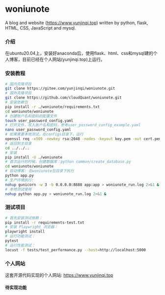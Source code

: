 # woniunote
A blog and website (https://www.yunjinqi.top) written by python, flask, HTML, CSS, JavaScript and mysql.

### 介绍
在ubuntu20.04上，安装好anaconda后，使用flask、html、css和mysql建的个人博客，目前已经在个人网站(yunjinqi.top)上运行。

### 安装教程
```bash
# 国内克隆项目
git clone https://gitee.com/yunjinqi/woniunote.git
# 国外克隆项目
git clone https://github.com/cloudQuant/woniunote.git
# 安装依赖包
pip install -r ./woniunote/requirements.txt
cd woniunote/woniunote
# 创建账户名和密码的配置文件
touch user_password_config.yaml
# 打开文件，写入账户名和密码，参考user_password_config_example.yaml
nano user_password_config.yaml
# 如果需要本地测试，在configs目录下，运行
openssl req -x509 -newkey rsa:2048 -nodes -keyout key.pem -out cert.pem -days 365
# 返回到主目录
cd ../../..
# 安装
pip install -U ./woniunote
# 首次运行的时候，创建数据库：python common/create_database.py
cd woniunote/woniunote
# 启动博客: 在woniunote包目录下执行
python app.py
# 生产环境执行: 
nohup gunicorn -w 3 -b 0.0.0.0:8888 app:app > woniunote_run.log 2>&1 &
# 本地测试使用
nohup python app.py > woniunote_run.log 2>&1 &
```


### 测试项目
```bash
# 首先安装测试依赖：
pip install -r requirements-test.txt
# 安装 Playwright 浏览器：
playwright install
# 运行功能测试：
pytest
# 运行性能测试：
locust -f tests/test_performance.py --host=http://localhost:5000
```




### 个人网站

这套开源代码实现的个人网站: https://www.yunjinqi.top


#### 待实现功能



